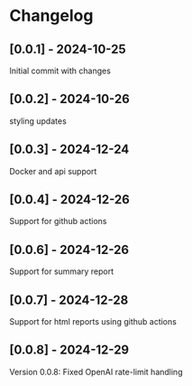 # Changelog

## [0.0.1] - 2024-10-25

Initial commit with changes

## [0.0.2] - 2024-10-26

styling updates

## [0.0.3] - 2024-12-24

Docker and api support

## [0.0.4] - 2024-12-26

Support for github actions

## [0.0.6] - 2024-12-26

Support for summary report

## [0.0.7] - 2024-12-28

Support for html reports using github actions

## [0.0.8] - 2024-12-29

Version 0.0.8: Fixed OpenAI rate-limit handling
